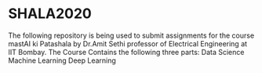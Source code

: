 # SHALA2020   

The following repository is being used to submit assignments for the course mastAI ki Patashala by Dr.Amit Sethi professor of Electrical Engineering at IIT Bombay.
The Course Contains the following three parts:
Data Science
Machine Learning
Deep Learning
